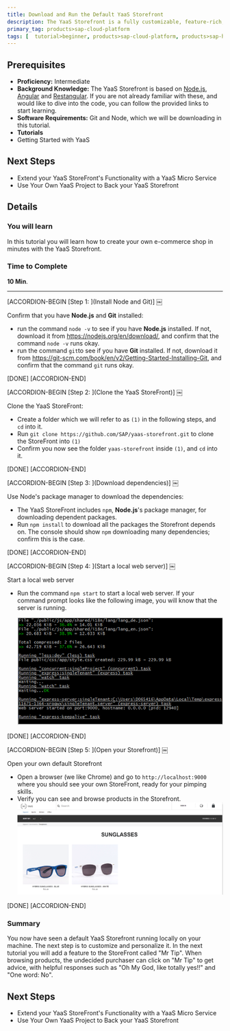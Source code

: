 ```yaml
---
title: Download and Run the Default YaaS Storefront
description: The YaaS Storefront is a fully customizable, feature-rich, default shopping web site, from which you can create your very own online shop.  YaaS looks after all the tricky details: security, authorization, payment and cart workflows, etc., so that you can focus on more interesting topics, like personalization and overall coolness of your online shop.  In this tutorial, you will download, run and explore the default YaaS Storefront.
primary_tag: products>sap-cloud-platform
tags: [  tutorial>beginner, products>sap-cloud-platform, products>sap-hybris-as-a-service-on-sap-cloud-platform ]
---
```

## Prerequisites  
- **Proficiency:** Intermediate
- **Background Knowledge:** The YaaS Storefront is based on [Node.js](https://www.youtube.com/watch?v=pU9Q6oiQNd0),  [Angular](https://docs.angularjs.org/guide/directive) and [Restangular](https://github.com/mgonto/restangular#starter-guide). If you are not already familiar with these, and would like to dive into the code, you can follow the provided links to start learning.
- **Software Requirements:** Git and Node, which we will be downloading in this tutorial.
- **Tutorials**
- Getting Started with YaaS

## Next Steps
- Extend your YaaS StoreFront's Functionality with a YaaS Micro Service
- Use Your Own YaaS Project to Back your YaaS Storefront

## Details
### You will learn  
In this tutorial you will learn how to create your own e-commerce shop in minutes with the YaaS Storefront.

### Time to Complete
**10 Min**.

---


[ACCORDION-BEGIN [Step 1: ](Install Node and Git)] ￼

Confirm that you have **Node.js** and **Git** installed:

- run the command `node -v` to see if you have **Node.js** installed.  If not, download it from <https://nodejs.org/en/download/>, and confirm that the command `node -v` runs okay.
- run the command `git`to see if you have **Git** installed.  If not, download it from <https://git-scm.com/book/en/v2/Getting-Started-Installing-Git>, and confirm that the command `git` runs okay.

[DONE]
[ACCORDION-END]

[ACCORDION-BEGIN [Step 2: ](Clone the YaaS StoreFront)] ￼

Clone the YaaS StoreFront:

- Create a folder which we will refer to as `(1)` in the following steps, and `cd` into it.
- Run `git clone https://github.com/SAP/yaas-storefront.git` to clone the StoreFront into `(1)`
- Confirm you now see the folder `yaas-storefront`	inside `(1)`, and `cd` into it.

[DONE]
[ACCORDION-END]

[ACCORDION-BEGIN [Step 3: ](Download dependencies)] ￼

Use Node's package manager to download the dependencies:

- The YaaS StoreFront includes `npm`, **Node.js**'s package manager, for downloading dependent packages.
- Run `npm install` to download all the packages the Storefront depends on.  The console should show `npm` downloading many dependencies; confirm this is the case.

[DONE]
[ACCORDION-END]

[ACCORDION-BEGIN [Step 4: ](Start a local web server)] ￼

Start a local web server

- Run the command `npm start` to start a local web server.  If your command prompt looks like the following image, you will know that the server is running.

    ![Server Running](local-web-server-running.PNG)

[DONE]
[ACCORDION-END]

[ACCORDION-BEGIN [Step 5: ](Open your Storefront)] ￼

Open your own default Storefront

- Open a browser (we like Chrome) and go to `http://localhost:9000` where you should see your own StoreFront, ready for your pimping skills.
- Verify you can see and browse products in the Storefront.
    ![Verify Browse](verify-browse-products.PNG)

[DONE]
[ACCORDION-END]



### Summary

You now have seen a default YaaS Storefront running locally on your machine. The next step is to customize and personalize it.  In the next tutorial you will add a feature to the StoreFront called "Mr Tip".  When browsing products, the undecided purchaser can click on "Mr Tip" to get advice, with helpful responses such as "Oh My God, like totally yes!!" and "One word: No".

## Next Steps
- Extend your YaaS StoreFront's Functionality with a YaaS Micro Service
- Use Your Own YaaS Project to Back your YaaS Storefront
